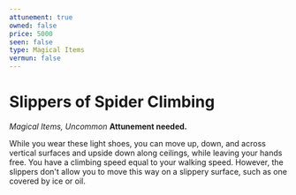 ```yaml
---
attunement: true
owned: false
price: 5000
seen: false
type: Magical Items
vermun: false
---
```

# Slippers of Spider Climbing

*Magical Items, Uncommon* **Attunement needed.**

While you wear these light shoes, you can move up, down, and across vertical surfaces and upside down along ceilings, while leaving your hands free. You have a climbing speed equal to your walking speed. However, the slippers don't allow you to move this way on a slippery surface, such as one covered by ice or oil.